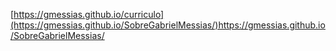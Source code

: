 [https://gmessias.github.io/curriculo](https://gmessias.github.io/SobreGabrielMessias/)https://gmessias.github.io/SobreGabrielMessias/
